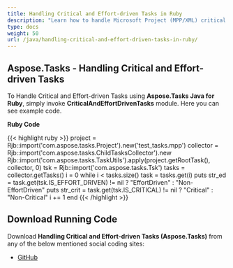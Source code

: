 ```yaml
---
title: Handling Critical and Effort-driven Tasks in Ruby
description: "Learn how to handle Microsoft Project (MPP/XML) critical and effort-driven tasks using Aspose.Tasks Java for Ruby."
type: docs
weight: 50
url: /java/handling-critical-and-effort-driven-tasks-in-ruby/
---
```


## **Aspose.Tasks - Handling Critical and Effort-driven Tasks**
To Handle Critical and Effort-driven Tasks using **Aspose.Tasks Java for Ruby**, simply invoke **CriticalAndEffortDrivenTasks** module. Here you can see example code.

**Ruby Code**

{{< highlight ruby >}}
project = Rjb::import('com.aspose.tasks.Project').new('test_tasks.mpp')
collector = Rjb::import('com.aspose.tasks.ChildTasksCollector').new
Rjb::import('com.aspose.tasks.TaskUtils').apply(project.getRootTask(), collector, 0)
tsk = Rjb::import('com.aspose.tasks.Tsk')
tasks = collector.getTasks()
i = 0
while i < tasks.size()
    task = tasks.get(i)
    puts str_ed = task.get(tsk.IS_EFFORT_DRIVEN) != nil ? "EffortDriven" : "Non-EffortDriven"
    puts str_crit = task.get(tsk.IS_CRITICAL) != nil ? "Critical" : "Non-Critical"
    i += 1
end
{{< /highlight >}}

## **Download Running Code**
Download **Handling Critical and Effort-driven Tasks (Aspose.Tasks)** from any of the below mentioned social coding sites:

- [GitHub](https://github.com/aspose-tasks/Aspose.Tasks-for-Java/blob/master/Plugins/Aspose_Tasks_Java_for_Ruby/lib/asposetasksjava/Tasks/criticalandeffortdriventasks.rb)
